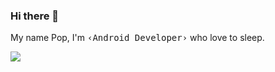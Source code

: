 ### Hi there 👋
My name Pop, I'm <samp>‹Android Developer›</samp> who love to sleep.

<a href='https://github.com/minibugdev?tab=repositories'><img src='https://github-readme-stats.vercel.app/api?username=minibugdev&show_icons=true&hide_border&title_color=000000&icon_color=000000&hide=commits&include_all_commits=true&count_private=true' /></a>

<!--
**minibugdev/minibugdev** is a ✨ _special_ ✨ repository because its `README.md` (this file) appears on your GitHub profile.

Here are some ideas to get you started:

- 🔭 I’m currently working on ...
- 🌱 I’m currently learning ...
- 👯 I’m looking to collaborate on ...
- 🤔 I’m looking for help with ...
- 💬 Ask me about ...
- 📫 How to reach me: ...
- 😄 Pronouns: ...
- ⚡ Fun fact: ...
-->
